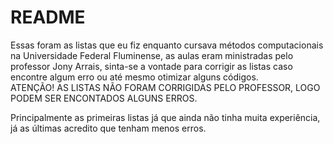 # README
Essas foram as listas que eu fiz enquanto cursava métodos computacionais na Universidade Federal Fluminense, as aulas eram ministradas pelo professor Jony Arrais, sinta-se a vontade para corrigir as listas caso encontre algum erro ou até mesmo otimizar alguns códigos.  
ATENÇÃO! AS LISTAS NÃO FORAM CORRIGIDAS PELO PROFESSOR, LOGO PODEM SER ENCONTADOS ALGUNS ERROS.  
  
Principalmente as primeiras listas já que ainda não tinha muita experiência, já as últimas acredito que tenham menos erros.
